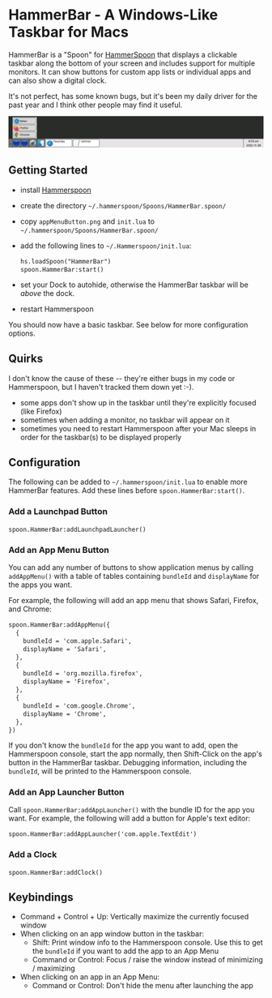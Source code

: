 # HammerBar - A Windows-Like Taskbar for Macs

HammerBar is a "Spoon" for [HammerSpoon](https://www.hammerspoon.org) that displays
a clickable taskbar along the bottom of your screen and includes support for
multiple monitors. It can show buttons for custom app lists or individual apps
and can also show a digital clock.

It's not perfect, has some known bugs, but it's been my daily driver for the past
year and I think other people may find it useful.

![HammerBar example](doc/example.png)

## Getting Started
- install [Hammerspoon](https://www.hammerspoon.org)
- create the directory `~/.hammerspoon/Spoons/HammerBar.spoon/`
- copy `appMenuButton.png` and `init.lua` to `~/.hammerspoon/Spoons/HammerBar.spoon/`
- add the following lines to `~/.Hammerspoon/init.lua`:

      hs.loadSpoon("HammerBar")
      spoon.HammerBar:start()

- set your Dock to autohide, otherwise the HammerBar taskbar will be *above* the dock.
- restart Hammerspoon

You should now have a basic taskbar. See below for more configuration options.

## Quirks
I don't know the cause of these -- they're either bugs in my code or Hammerspoon,
but I haven't tracked them down yet :-).

- some apps don't show up in the taskbar until they're explicitly focused (like Firefox)
- sometimes when adding a monitor, no taskbar will appear on it
- sometimes you need to restart Hammerspoon after your Mac sleeps in order for the
  taskbar(s) to be displayed properly

## Configuration
The following can be added to `~/.hammerspoon/init.lua` to enable more HammerBar features.
Add these lines before `spoon.HammerBar:start()`.

### Add a Launchpad Button

    spoon.HammerBar:addLaunchpadLauncher()

### Add an App Menu Button
You can add any number of buttons to show application menus by calling `addAppMenu()`
with a table of tables containing `bundleId` and `displayName` for the apps you want.

For example, the following will add an app menu that shows Safari, Firefox, and Chrome:

    spoon.HammerBar:addAppMenu({
      {
        bundleId = 'com.apple.Safari',
        displayName = 'Safari',
      },
      {
        bundleId = 'org.mozilla.firefox',
        displayName = 'Firefox',
      },
      {
        bundleId = 'com.google.Chrome',
        displayName = 'Chrome',
      },
    })

If you don't know the `bundleId` for the app you want to add, open the Hammerspoon
console, start the app normally, then Shift-Click on the app's button in the
HammerBar taskbar. Debugging information, including the `bundleId`, will be printed
to the Hammerspoon console.

### Add an App Launcher Button
Call `spoon.HammerBar:addAppLauncher()` with the bundle ID for the app you want.
For example, the following will add a button for Apple's text editor:

    spoon.HammerBar:addAppLauncher('com.apple.TextEdit')

### Add a Clock

    spoon.HammerBar:addClock()

## Keybindings
- Command + Control + Up: Vertically maximize the currently focused window
- When clicking on an app window button in the taskbar:
    - Shift: Print window info to the Hammerspoon console. Use this to get the `bundleId` if you want to add the app to an App Menu
    - Command or Control: Focus / raise the window instead of minimizing / maximizing
- When clicking on an app in an App Menu:
    - Command or Control: Don't hide the menu after launching the app

